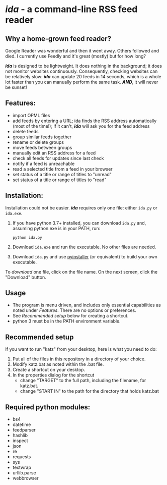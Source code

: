 # **_ida_ - a command-line RSS feed reader**

## **Why a home-grown feed reader?**
Google Reader was wonderful and then it went away. Others followed and died. I currently use Feedly and it's great (mostly) but for how long?

**_ida_** is designed to be lightweight. It does nothing in the background; it does not monitor websites continuously. Consequently, checking websites can be relatively slow: **_ida_** can update 20 feeds in 14 seconds, which is a whole lot faster than you can manually perform the same task. **_AND_**, it will never be sunset!

## **Features:**
- import OPML files
- add feeds by entering a URL; ida finds the RSS address automatically (most of the time!); if it can't, **_ida_** will ask you for the feed address
- delete feeds
- group similar feeds together
- rename or delete groups
- move feeds between groups
- manually edit an RSS address for a feed
- check all feeds for updates since last check
- notify if a feed is unreachable
- read a selected title from a feed in your browser
- set status of a title or range of titles to "unread"
- set status of a title or range of titles to "read"

## **Installation:**
Installation could not be easier. **_ida_** requires only one file: either `ida.py` or `ida.exe`.

1. If you have python 3.7+ installed, you can download `ida.py` and, assuming python.exe is in your PATH, run:

    `python ida.py`

2. Download `ida.exe` and run the executable. No other files are needed.

3. Download `ida.py` and use [pyinstaller](https://www.pyinstaller.org/) (or equivalent) to build your own executable.

To _download_ one file, click on the file name. On the next screen, click the "Download" button.

## **Usage**
- The program is menu driven, and includes only essential capabilities as noted under *Features*. There are no options or preferences.
- See *Recommended setup* below for creating a shortcut.
- python 3 must be in the PATH environment variable.

## **Recommended setup**
If you want to run "katz" from your desktop, here is what you need to do:
1. Put all of the files in this repository in a directory of your choice.
2. Modify katz.bat as noted within the .bat file.
3. Create a shortcut on your desktop.
4. In the properties dialog for the shortcut
   - change "TARGET" to the full path, including the filename, for katz.bat.
   - change "START IN" to the path for the directory that holds katz.bat

## **Required python modules:**
- bs4
- datetime
- feedparser
- hashlib
- inspect
- json
- re
- requests
- sys
- textwrap
- urllib.parse
- webbrowser
